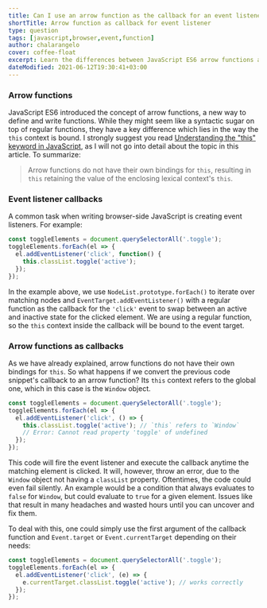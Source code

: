```yaml
---
title: Can I use an arrow function as the callback for an event listener in JavaScript?
shortTitle: Arrow function as callback for event listener
type: question
tags: [javascript,browser,event,function]
author: chalarangelo
cover: coffee-float
excerpt: Learn the differences between JavaScript ES6 arrow functions and regular functions and how they affect event listener callbacks.
dateModified: 2021-06-12T19:30:41+03:00
---
```


### Arrow functions

JavaScript ES6 introduced the concept of arrow functions, a new way to define and write functions. While they might seem like a syntactic sugar on top of regular functions, they have a key difference which lies in the way the `this` context is bound. I strongly suggest you read [Understanding the "this" keyword in JavaScript](/blog/s/javascript-this), as I will not go into detail about the topic in this article. To summarize:

> Arrow functions do not have their own bindings for `this`, resulting in `this` retaining the value of the enclosing lexical context's `this`.

### Event listener callbacks

A common task when writing browser-side JavaScript is creating event listeners. For example:

```js
const toggleElements = document.querySelectorAll('.toggle');
toggleElements.forEach(el => {
  el.addEventListener('click', function() {
    this.classList.toggle('active');
  });
});
```

In the example above, we use `NodeList.prototype.forEach()` to iterate over matching nodes and `EventTarget.addEventListener()` with a regular function as the callback for the `'click'` event to swap between an active and inactive state for the clicked element. We are using a regular function, so the `this` context inside the callback will be bound to the event target.

### Arrow functions as callbacks

As we have already explained, arrow functions do not have their own bindings for `this`. So what happens if we convert the previous code snippet's callback to an arrow function? Its `this` context refers to the global one, which in this case is the `Window` object.

```js
const toggleElements = document.querySelectorAll('.toggle');
toggleElements.forEach(el => {
  el.addEventListener('click', () => {
    this.classList.toggle('active'); // `this` refers to `Window`
    // Error: Cannot read property 'toggle' of undefined
  });
});
```

This code will fire the event listener and execute the callback anytime the matching element is clicked. It will, however, throw an error, due to the `Window` object not having a `classList` property. Oftentimes, the code could even fail silently. An example would be a condition that always evaluates to `false` for `Window`, but could evaluate to `true` for a given element. Issues like that result in many headaches and wasted hours until you can uncover and fix them.

To deal with this, one could simply use the first argument of the callback function and `Event.target` or `Event.currentTarget` depending on their needs:

```js
const toggleElements = document.querySelectorAll('.toggle');
toggleElements.forEach(el => {
  el.addEventListener('click', (e) => {
    e.currentTarget.classList.toggle('active'); // works correctly
  });
});
```
